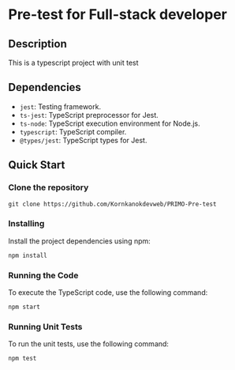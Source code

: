 # Pre-test for Full-stack developer

## Description

This is a typescript project with unit test

## Dependencies

- `jest`: Testing framework.
- `ts-jest`: TypeScript preprocessor for Jest.
- `ts-node`: TypeScript execution environment for Node.js.
- `typescript`: TypeScript compiler.
- `@types/jest`: TypeScript types for Jest.

## Quick Start

### Clone the repository

```
git clone https://github.com/Kornkanokdevweb/PRIMO-Pre-test
```
### Installing
Install the project dependencies using npm:
```
npm install
```
### Running the Code
To execute the TypeScript code, use the following command:
```
npm start
```
### Running Unit Tests
To run the unit tests, use the following command:
```
npm test
```   
